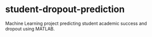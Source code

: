 # student-dropout-prediction
Machine Learning project predicting student academic success and dropout using MATLAB.
